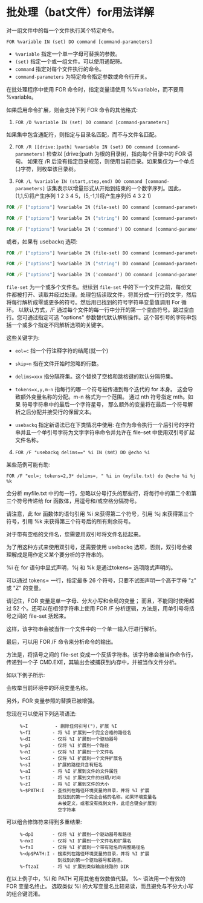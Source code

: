 # 批处理（bat文件）for用法详解
对一组文件中的每一个文件执行某个特定命令。

`FOR %variable IN (set) DO command [command-parameters]`

- `%variable` 指定一个单一字母可替换的参数。
- `(set)` 指定一个或一组文件。可以使用通配符。
- `command` 指定对每个文件执行的命令。
- `command-parameters` 为特定命令指定参数或命令行开关。

在批处理程序中使用 FOR 命令时，指定变量请使用 %%variable，而不要用 %variable。

如果启用命令扩展，则会支持下列 FOR 命令的其他格式:

1. `FOR /D %variable IN (set) DO command [command-parameters]`

如果集中包含通配符，则指定与目录名匹配，而不与文件名匹配。

2. `FOR /R [[drive:]path] %variable IN (set) DO command [command-parameters]`
    检查以 [drive:]path 为根的目录树，指向每个目录中的 FOR 语句。
    如果在 /R 后没有指定目录规范，则使用当前目录。如果集仅为一个单点(.)字符，则枚举该目录树。

3. `FOR /L %variable IN (start,step,end) DO command [command-parameters]`
    该集表示以增量形式从开始到结束的一个数字序列。因此，(1,1,5)将产生序列
    1 2 3 4 5，(5,-1,1)将产生序列(5 4 3 2 1)
``` bat
FOR /F ["options"] %variable IN (file-set) DO command [command-parameters]

FOR /F ["options"] %variable IN ("string") DO command [command-parameters]

FOR /F ["options"] %variable IN ('command') DO command [command-parameters]
```

或者，如果有 usebackq 选项:
``` bat
FOR /F ["options"] %variable IN (file-set) DO command [command-parameters]

FOR /F ["options"] %variable IN ("string") DO command [command-parameters]

FOR /F ["options"] %variable IN ('command') DO command [command-parameters]
```

`file-set` 为一个或多个文件名。继续到 `file-set` 中的下一个文件之前，每份文件都被打开、读取并经过处理。处理包括读取文件，将其分成一行行的文字，然后将每行解析成零或更多的符号。然后用已找到的符号字符串变量值调用 For 循环。 以默认方式，/F 通过每个文件的每一行中分开的第一个空白符号。跳过空白行。您可通过指定可选 "options" 参数替代默认解析操作。这个带引号的字符串包括一个或多个指定不同解析选项的关键字。

这些关键字为:

- `eol=c` 指一个行注释字符的结尾(就一个)
- `skip=n` 指在文件开始时忽略的行数。
- `delims=xxx` 指分隔符集。这个替换了空格和跳格键的默认分隔符集。
- `tokens=x,y,m-n`
指每行的哪一个符号被传递到每个迭代的 for 本身。
这会导致额外变量名称的分配。m-n 格式为一个范围。
通过 nth 符号指定 mth。如果 符号字符串中的最后一个字符星号，
那么额外的变量将在最后一个符号解析之后分配并接受行的保留文本。

- `usebackq`
指定新语法已在下类情况中使用:
在作为命令执行一个后引号的字符串并且一个单引号字符为文字字符串命令并允许在 file-set 中使用双引号扩起文件名称。


4. `FOR /F "usebackq delims==" %i IN (`set`) DO @echo %i`

某些范例可能有助:

`FOR /F "eol=; tokens=2,3* delims=, " %i in (myfile.txt) do @echo %i %j %k`

会分析 myfile.txt 中的每一行，忽略以分号打头的那些行，将每行中的第二个和第三个符号传递给 for 函数体，用逗号和/或空格分隔符号。

请注意，此 for 函数体的语句引用 %i 来获得第二个符号，引用 %j 来获得第三个符号，引用 %k 来获得第三个符号后的所有剩余符号。

对于带有空格的文件名，您需要用双引号将文件名括起来。

为了用这种方式来使用双引号，还需要使用 usebackq 选项，否则，双引号会被理解成是用作定义某个要分析的字符串的。

%i 在 for 语句中显式声明，%j 和 %k 是通过tokens= 选项隐式声明的。

可以通过 tokens= 一行，指定最多 26 个符号，只要不试图声明一个高于字母 "z" 或 "Z" 的变量。

请记住，FOR 变量是单一字母、分大小写和全局的变量； 而且，不能同时使用超过 52 个。还可以在相邻字符串上使用 FOR /F 分析逻辑，方法是，用单引号将括号之间的 file-set 括起来。

这样，该字符串会被当作一个文件中的一个单一输入行进行解析。

最后，可以用 FOR /F 命令来分析命令的输出。

方法是，将括号之间的 file-set 变成一个反括字符串。该字符串会被当作命令行，传递到一个子 CMD.EXE，其输出会被捕获到内存中，并被当作文件分析。

如以下例子所示:

会枚举当前环境中的环境变量名称。

另外，FOR 变量参照的替换已被增强。

您现在可以使用下列选项语法:
``` 
     %~I          - 删除任何引号(")，扩展 %I
     %~fI        - 将 %I 扩展到一个完全合格的路径名
     %~dI        - 仅将 %I 扩展到一个驱动器号
     %~pI        - 仅将 %I 扩展到一个路径
     %~nI        - 仅将 %I 扩展到一个文件名
     %~xI        - 仅将 %I 扩展到一个文件扩展名
     %~sI        - 扩展的路径只含有短名
     %~aI        - 将 %I 扩展到文件的文件属性
     %~tI        - 将 %I 扩展到文件的日期/时间
     %~zI        - 将 %I 扩展到文件的大小
     %~$PATH:I   - 查找列在路径环境变量的目录，并将 %I 扩展
                   到找到的第一个完全合格的名称。如果环境变量名
                   未被定义，或者没有找到文件，此组合键会扩展到
                   空字符串
```

可以组合修饰符来得到多重结果:
```
     %~dpI       - 仅将 %I 扩展到一个驱动器号和路径
     %~nxI       - 仅将 %I 扩展到一个文件名和扩展名
     %~fsI       - 仅将 %I 扩展到一个带有短名的完整路径名
     %~dp$PATH:I - 搜索列在路径环境变量的目录，并将 %I 扩展
                   到找到的第一个驱动器号和路径。
     %~ftzaI     - 将 %I 扩展到类似输出线路的 DIR
```

在以上例子中，%I 和 PATH 可用其他有效数值代替。
%~ 语法用一个有效的 FOR 变量名终止。
选取类似 %I 的大写变量名比较易读，而且避免与不分大小写的组合键混淆。